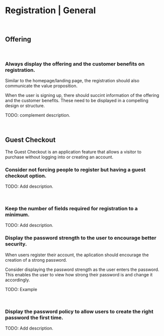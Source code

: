 # Registration | General
<br>


## Offering
<br>


### Always display the offering and the customer benefits on registration.

Similar to the homepage/landing page, the registration should also communicate the value proposition.

When the user is signing up, there should succint information of the offering and the customer benefits. These need to be displayed in a compelling design or structure.

TODO: complement description.

<br>


## Guest Checkout

The Guest Checkout is an application feature that allows a visitor to purchase without logging into or creating an account.
<br>


### Consider not forcing people to register but having a guest checkout option.

TODO: Add description.

<br>


### Keep the number of fields required for registration to a minimum.

TODO: Add description.
<br>



### Display the password strength to the user to encourage better security.

When users register their account, the aplication should encourage the creation of a strong password.

Consider displaying the password strength as the user enters the password. This enables the user to view how strong their password is and change it accordingly.


TODO: Example

<br>


### Display the password policy to allow users to create the right password the first time.

TODO: Add description.

<br>



